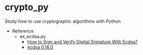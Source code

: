 # crypto_py
Study how to use cryptographic algorithms with Python

* Reference
  * ex_ecdsa.py
    * [How to Sign and Verify Digital Signature With Ecdsa?](https://www.askpython.com/python/examples/sign-verify-signature-ecdsa)
    * [ecdsa 0.18.0](https://pypi.org/project/ecdsa/)

